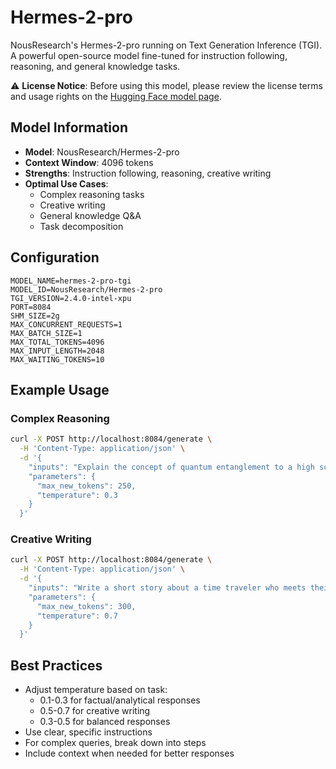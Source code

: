 # Hermes-2-pro

NousResearch's Hermes-2-pro running on Text Generation Inference (TGI). A powerful open-source model fine-tuned for instruction following, reasoning, and general knowledge tasks.

⚠️ **License Notice**: Before using this model, please review the license terms and usage rights on the [Hugging Face model page](https://huggingface.co/NousResearch/Hermes-2-pro).

## Model Information

- **Model**: NousResearch/Hermes-2-pro
- **Context Window**: 4096 tokens
- **Strengths**: Instruction following, reasoning, creative writing
- **Optimal Use Cases**: 
  - Complex reasoning tasks
  - Creative writing
  - General knowledge Q&A
  - Task decomposition

## Configuration

```env
MODEL_NAME=hermes-2-pro-tgi
MODEL_ID=NousResearch/Hermes-2-pro
TGI_VERSION=2.4.0-intel-xpu
PORT=8084
SHM_SIZE=2g
MAX_CONCURRENT_REQUESTS=1
MAX_BATCH_SIZE=1
MAX_TOTAL_TOKENS=4096
MAX_INPUT_LENGTH=2048
MAX_WAITING_TOKENS=10
```

## Example Usage

### Complex Reasoning
```bash
curl -X POST http://localhost:8084/generate \
  -H 'Content-Type: application/json' \
  -d '{
    "inputs": "Explain the concept of quantum entanglement to a high school student. Break it down into simple terms:",
    "parameters": {
      "max_new_tokens": 250,
      "temperature": 0.3
    }
  }'
```

### Creative Writing
```bash
curl -X POST http://localhost:8084/generate \
  -H 'Content-Type: application/json' \
  -d '{
    "inputs": "Write a short story about a time traveler who meets their younger self. Focus on the emotional impact:",
    "parameters": {
      "max_new_tokens": 300,
      "temperature": 0.7
    }
  }'
```

## Best Practices

- Adjust temperature based on task:
  - 0.1-0.3 for factual/analytical responses
  - 0.5-0.7 for creative writing
  - 0.3-0.5 for balanced responses
- Use clear, specific instructions
- For complex queries, break down into steps
- Include context when needed for better responses 